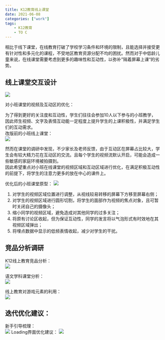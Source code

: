```yaml
---
title: K12教育线上课堂 
date: 2021-06-08 
categories: ["work"]
tags: 
    - K12教育
    - TO C
---
```

相比于线下课堂，在线教育打破了学校学习条件和环境的限制，且能选择并接受更有针对性和多元化的课程，不受地区教育资源分配不均的困扰。然而对于中低龄儿童来说，在线课堂需要考虑到更多的趣味性和互动性，以弥补”隔着屏幕上课“的劣势。

线上课堂交互设计
-------
![](https://tva1.sinaimg.cn/large/e6c9d24ely1h0j2jhtwn8j20ga0hhq3p.jpg)  

对小班课堂的视频及互动区的优化：  

为了得到更好的关注度和互动性，学生们往往会参加10人以下参与的小班教学，因此师生视频、文字及表情互动能一定程度上提升学生的上课积极性，并满足学生们的互动需求。  
改版前的小班线上课堂：  
![](https://tva1.sinaimg.cn/large/e6c9d24ely1h0j4vnktvej20id0addhr.jpg)   

然而在课堂的调研中发现，不少家长及老师反馈，由于互动区在屏幕占比较大，学生会有较大精力花在互动区的交流。且每个学生的视频流默认开启，可能会造成一些敏感的家庭环境被拍摄到。  
因此希望重点对小班在线课堂的视频区域和互动区域进行优化，在满足积极互动性的前提下，将学生的注意力更多的放在中心的课件上。   

优化后的小班课堂原型：
![](https://tva1.sinaimg.cn/large/e6c9d24ely1h0j2qmmr2wj20lg0kymyh.jpg) 
1. 对学生的视频区域位置进行调整，从视线较易转移的屏幕下方移至屏幕右侧；  
2. 对学生的视频区域进行圆形切割，将学生的面部作为视频的焦点对象，且可暂时关闭自己的摄像头；    
3. 缩小同学的视频区域，避免造成对其他同学的过多关注；  
4. 将原有讨论区收起，但为保证互动性，同学的发言将以气泡形式有时效地在其视频区域弹出；  
5. 将埋点数据中显示的低频表情收起，减少对学生的干扰。

竞品分析调研
-------
K12线上教育竞品分析：  
![](https://tva1.sinaimg.cn/large/e6c9d24ely1h0j4d2z4v8j20bq06s3yo.jpg)  

语文学科课堂分析：  
![](https://tva1.sinaimg.cn/large/e6c9d24ely1h0j4axgfxmj20d80hsgmv.jpg)  

线上教育对游戏元素的利用：  
![](https://tva1.sinaimg.cn/large/e6c9d24ely1h0j4inf5ejj20hk0m7wgw.jpg)  


迭代优化建议：  
--------
新手引导梳理：  
![](https://tva1.sinaimg.cn/large/e6c9d24ely1h0j4m0cfbxj20u00vntcf.jpg)
Loading界面优化建议：
![](https://tva1.sinaimg.cn/large/e6c9d24ely1h0j4lljtgyj20vz0u0whc.jpg)



